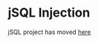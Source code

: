 jSQL Injection
==============

jSQL project has moved [here](http://code.google.com/p/jsql-injection/)